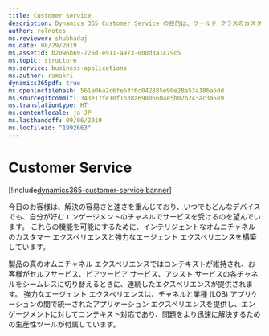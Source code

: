 ```yaml
---
title: Customer Service
description: Dynamics 365 Customer Service の目的は、ワールド クラスのカスタマー エクスペリエンスを提供することで、企業が競合他社との差別化を図れるようにすることです。
author: relnotes
ms.reviewer: shubhadaj
ms.date: 08/29/2019
ms.assetid: b2096b69-725d-e911-a973-000d3a1c79c5
ms.topic: structure
ms.service: business-applications
ms.author: ramakri
dynamics365pdf: true
ms.openlocfilehash: 561e06a2c6fe53f6c042885e90e28a53a186a5dd
ms.sourcegitcommit: 343e17fe10f1b38a69806604e5b02b243ac3a589
ms.translationtype: HT
ms.contentlocale: ja-JP
ms.lasthandoff: 09/06/2019
ms.locfileid: "1992663"
---
```

# <a name="customer-service"></a>Customer Service

[!include[dynamics365-customer-service banner](../includes/dynamics365-customer-service.md)]

<!--structure start-->
今日のお客様は、解決の容易さと速さを重んじており、いつでもどんなデバイスでも、自分が好むエンゲージメントのチャネルでサービスを受けるのを望んでいます。 これらの機能を可能にするために、インテリジェントなオムニチャネルのカスタマー エクスペリエンスと強力なエージェント エクスペリエンスを構築しています。

製品の真のオムニチャネル エクスペリエンスではコンテキストが維持され、お客様がセルフサービス、ピアツーピア サービス、アシスト サービスの各チャネルをシームレスに切り替えるときに、連続したエクスペリエンスが提供されます。 強力なエージェント エクスペリエンスは、チャネルと業種 (LOB) アプリケーションの間で統一されたアプリケーション エクスペリエンスを提供し、エンゲージメントに対してコンテキスト対応であり、問題をより迅速に解決するための生産性ツールが付属しています。
<!--structure end-->



